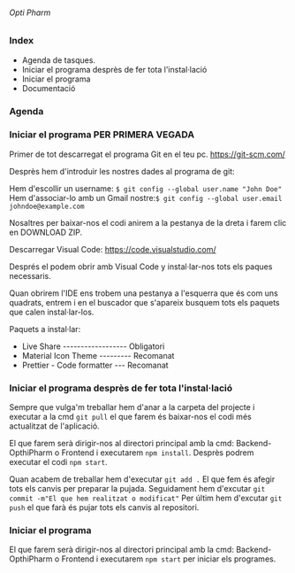 ###### Opti Pharm

### Index
- Agenda de tasques.
- Iniciar el programa desprès de fer tota l'instal·lació
- Iniciar el programa
- Documentació

### Agenda


### Iniciar el programa PER PRIMERA VEGADA

Primer de tot descarregat el programa Git en el teu pc. https://git-scm.com/

Desprès hem d'introduir les nostres dades al programa de git:

Hem d'escollir un username: `$ git config --global user.name "John Doe"`
Hem d'associar-lo amb un Gmail nostre:`$ git config --global user.email johndoe@example.com`

Nosaltres per baixar-nos el codi anirem a la pestanya de la dreta i farem clic en DOWNLOAD ZIP.

Descarregar Visual Code: https://code.visualstudio.com/

Després el podem obrir amb Visual Code y instal·lar-nos tots els paques necessaris.

Quan obrirem l'IDE ens trobem una pestanya a l'esquerra que és com uns quadrats, entrem i en el buscador que s'apareix busquem tots els paquets que calen instal·lar-los.

Paquets a instal·lar:

- Live Share ------------------ Obligatori
- Material Icon Theme --------- Recomanat
- Prettier - Code formatter --- Recomanat

### Iniciar el programa desprès de fer tota l'instal·lació

Sempre que vulga'm treballar hem d'anar a la carpeta del projecte i executar a la cmd `git pull` el que farem és baixar-nos el codi més actualitzat de l'aplicació.

El que farem serà dirigir-nos al directori principal amb la cmd: Backend-OpthiPharm o Frontend i executarem `npm install`. Desprès podrem executar el codi `npm start`.

Quan acabem de treballar hem d'executar `git add .` El que fem és afegir tots els canvis per preparar la pujada.
Seguidament hem d'excutar `git commit -m"El que hem realitzat o modificat"`
Per últim hem d'excutar `git push` el que farà és pujar tots els canvis al repositori.

### Iniciar el programa

El que farem serà dirigir-nos al directori principal amb la cmd: Backend-OpthiPharm o Frontend i executarem `npm start` per iniciar els programes.
